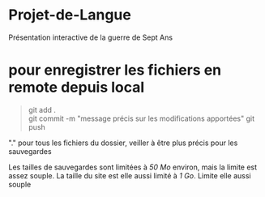 # Projet-de-Langue
Présentation interactive de la guerre de Sept Ans

# pour enregistrer les fichiers en remote depuis local 

> git add .                                                             
> git commit -m "message précis sur les modifications apportées"
> git push

"." pour tous les fichiers du dossier, veiller à être plus précis pour les sauvegardes

Les tailles de sauvegardes sont limitées à _*50 Mo*_ environ, mais la limite est assez souple. La taille du site est elle aussi limité à _*1 Go*_. Limite elle aussi souple

